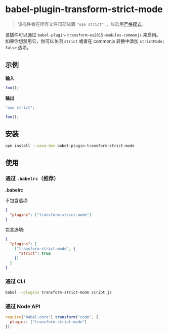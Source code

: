 # babel-plugin-transform-strict-mode

> 该插件会在所有文件顶部放置 `"use strict";`，以启用[严格模式](https://developer.mozilla.org/en-US/docs/Web/JavaScript/Reference/Strict_mode)。

该插件可以通过 `babel-plugin-transform-es2015-modules-commonjs` 来启用。
如果你想禁用它，你可以关闭 `strict` 或者在 commonjs 转换中添加 `strictMode: false` 选项。

## 示例

**输入**

```javascript
foo();
```

**输出**

```javascript
"use strict";

foo();
```

## 安装

```sh
npm install --save-dev babel-plugin-transform-strict-mode
```

## 使用

### 通过 `.babelrc`（推荐）

**.babelrc**

不包含选项:

```json
{
  "plugins": ["transform-strict-mode"]
}
```

包含选项:

```json
{
  "plugins": [
    ["transform-strict-mode", {
      "strict": true
    }]
  ]
}
```

### 通过 CLI

```sh
babel --plugins transform-strict-mode script.js
```

### 通过 Node API

```javascript
require("babel-core").transform("code", {
  plugins: ["transform-strict-mode"]
});
```
